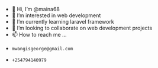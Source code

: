 - 👋 Hi, I’m @maina68
- 👀 I’m interested in web development
- 🌱 I’m currently learning laravel framework 
- 💞️ I’m looking to collaborate on web development projects
- 📫 How to reach me ...
-     mwangisgeorge@gmail.com
-     +254794140979

<!---
maina68/maina68 is a ✨ special ✨ repository because its `README.md` (this file) appears on your GitHub profile.
You can click the Preview link to take a look at your changes.
--->
